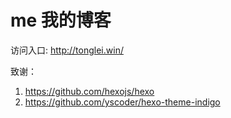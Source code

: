 # me 我的博客

访问入口: http://tonglei.win/

致谢：

1. https://github.com/hexojs/hexo
2. https://github.com/yscoder/hexo-theme-indigo
